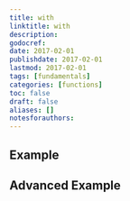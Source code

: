 ```yaml
---
title: with
linktitle: with
description:
godocref:
date: 2017-02-01
publishdate: 2017-02-01
lastmod: 2017-02-01
tags: [fundamentals]
categories: [functions]
toc: false
draft: false
aliases: []
notesforauthors:
---
```


## Example

## Advanced Example
